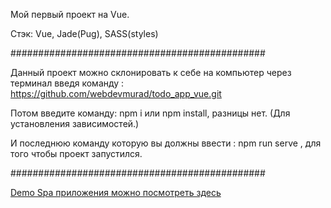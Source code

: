
Мой первый проект на Vue. 

Стэк: Vue, Jade(Pug), SASS(styles)

##############################################

Данный проект можно склонировать к себе на компьютер через терминал введя команду : https://github.com/webdevmurad/todo_app_vue.git

Потом введите команду: npm i или npm install, разницы нет. (Для установления зависимостей.)

И последнюю команду которую вы должны ввести : npm run serve , для того чтобы проект запустился.

##############################################

[Demo Spa приложения можно посмотреть здесь ](https://webdevmurad.github.io/todo_app_vue/)

